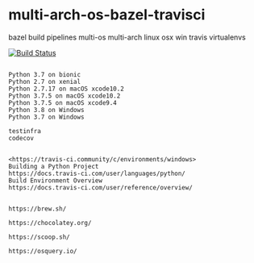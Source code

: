 # multi-arch-os-bazel-travisci
bazel build pipelines  multi-os multi-arch linux osx win travis virtualenvs

[![Build Status](https://travis-ci.com/githubfoam/multi-arch-os-bazel-travisci.svg?branch=master)](https://travis-ci.com/githubfoam/multi-arch-os-bazel-travisci)  

~~~~

Python 3.7 on bionic
Python 2.7 on xenial
Python 2.7.17 on macOS xcode10.2
Python 3.7.5 on macOS xcode10.2
Python 3.7.5 on macOS xcode9.4
Python 3.8 on Windows
Python 3.7 on Windows

testinfra
codecov
~~~~
~~~~

<https://travis-ci.community/c/environments/windows>
Building a Python Project
https://docs.travis-ci.com/user/languages/python/
Build Environment Overview
https://docs.travis-ci.com/user/reference/overview/


https://brew.sh/

https://chocolatey.org/

https://scoop.sh/

https://osquery.io/

~~~~
